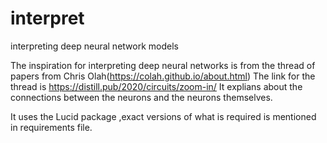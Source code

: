 # interpret
interpreting deep neural network models


The inspiration for interpreting deep neural networks is from the thread of papers from Chris Olah(https://colah.github.io/about.html)
The link for the thread is https://distill.pub/2020/circuits/zoom-in/
It explians about the connections between the neurons and the neurons themselves.

It uses the Lucid package ,exact versions of what is required is mentioned in requirements file.
